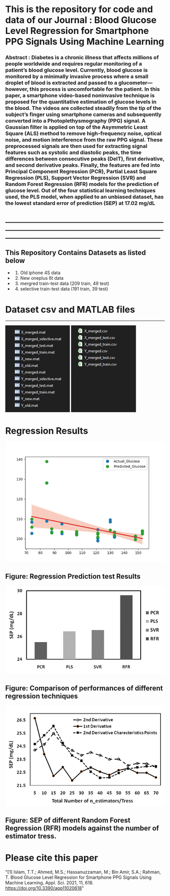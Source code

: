 # This is the repository for code and data of our Journal : Blood Glucose Level Regression for Smartphone PPG Signals Using Machine Learning
### Abstract : Diabetes is a chronic illness that affects millions of people worldwide and requires regular monitoring of a patient’s blood glucose level. Currently, blood glucose is monitored by a minimally invasive process where a small droplet of blood is extracted and passed to a glucometer—however, this process is uncomfortable for the patient. In this paper, a smartphone video-based noninvasive technique is proposed for the quantitative estimation of glucose levels in the blood. The videos are collected steadily from the tip of the subject’s finger using smartphone cameras and subsequently converted into a Photoplethysmography (PPG) signal. A Gaussian filter is applied on top of the Asymmetric Least Square (ALS) method to remove high-frequency noise, optical noise, and motion interference from the raw PPG signal. These preprocessed signals are then used for extracting signal features such as systolic and diastolic peaks, the time differences between consecutive peaks (DelT), first derivative, and second derivative peaks. Finally, the features are fed into Principal Component Regression (PCR), Partial Least Square Regression (PLS), Support Vector Regression (SVR) and Random Forest Regression (RFR) models for the prediction of glucose level. Out of the four statistical learning techniques used, the PLS model, when applied to an unbiased dataset, has the lowest standard error of prediction (SEP) at 17.02 mg/dL

## _____________________________________________________________________________________________________________________________________________________

## This Repository Contains Datasets as listed below
* 1. Old iphone 4S data
* 2. New oneplus 6t data
* 3. mergred train-test data (209 train, 49 test)
* 4. selective train-test data (191 train, 39 test)

# Dataset csv and MATLAB files 
<hr>

<p align="left">
  <img src=figures/data1.JPG>  <img src=figures/data2.JPG> 
</p>


</hr>

# Regression Results


<p align="left">
  <img src=figures/regression_new.png>  
</p>

## Figure: Regression Prediction test Results

<p align="left">
  <img src=figures/Figure13.png>  
</p>

## Figure: Comparison of performances of different regression techniques

<p align="left">
  <img src=figures/Figure12.png>  
</p>

## Figure: SEP of different Random Forest Regression (RFR) models against the number of estimator tress.

# Please cite this paper 

"[1] Islam, T.T.; Ahmed, M.S.; Hassanuzzaman, M.; Bin Amir, S.A.; Rahman, T. Blood Glucose Level Regression for Smartphone PPG Signals Using Machine Learning. Appl. Sci. 2021, 11, 618. https://doi.org/10.3390/app11020618"
